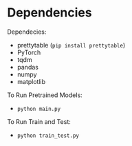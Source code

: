 # Dependencies 
Dependecies:    
* prettytable (`pip install prettytable`)  
* PyTorch
* tqdm
* pandas
* numpy
* matplotlib
    
To Run Pretrained Models:   
* `python main.py`  

To Run Train and Test:  
* `python train_test.py`

